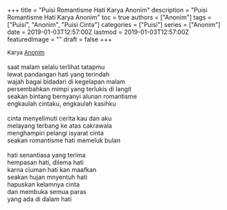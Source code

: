 +++
title = "Puisi Romantisme Hati Karya Anonim"
description = "Puisi Romantisme Hati Karya Anonim"
toc = true
authors = ["Anonim"]
tags = ["Puisi", "Anonim", "Puisi Cinta"]
categories = ["Puisi"]
series = ["Anonim"]
date = 2019-01-03T12:57:00Z
lastmod = 2019-01-03T12:57:00Z
featuredImage = ""
draft = false
+++

<div style="text-align: justify;">
<div style="font-size: small;">Karya <a href="/authors/anonim/" target="_blank">Anonim</a></div><br />
saat malam selalu terlihat tatapmu<br />lewat pandangan hati yang terindah<br />wajah bagai bidadari di kegelapan malam<br />persembahkan mimpi yang terlukis di langit<br />seakan bintang bernyanyi alunan romantisme<br />engkaulah cintaku, engkaulah kasihku<br /><br />cinta menyelimuti cerita kau dan aku<br />melayang terbang ke atas cakrawala<br />menghampiri pelangi isyarat cinta<br />seakan romantisme hati memeluk bulan<br /><br />hati senantiasa yang terima<br />hempasan hati, dilema hati<br />karna ciuman hati kan maafkan<br />seakan hujan mnyentuh hati<br />hapuskan kelamnya cinta<br />dan membuka semua paras<br />yang ada di dalam hati</div>
